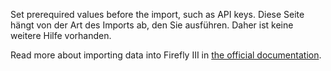 Set prerequired values before the import, such as API keys. Diese Seite hängt von der Art des Imports ab, den Sie ausführen. Daher ist keine weitere Hilfe vorhanden.

Read more about importing data into Firefly III in [the official documentation](https://docs.firefly-iii.org/).